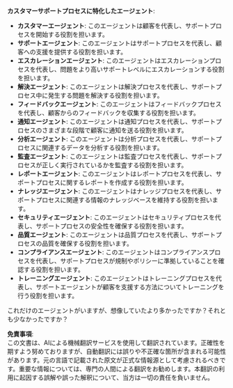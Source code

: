 **カスタマーサポートプロセスに特化したエージェント**:

- **カスタマーエージェント**: このエージェントは顧客を代表し、サポートプロセスを開始する役割を担います。
- **サポートエージェント**: このエージェントはサポートプロセスを代表し、顧客への支援を提供する役割を担います。
- **エスカレーションエージェント**: このエージェントはエスカレーションプロセスを代表し、問題をより高いサポートレベルにエスカレーションする役割を担います。
- **解決エージェント**: このエージェントは解決プロセスを代表し、サポートプロセス中に発生する問題を解決する役割を担います。
- **フィードバックエージェント**: このエージェントはフィードバックプロセスを代表し、顧客からのフィードバックを収集する役割を担います。
- **通知エージェント**: このエージェントは通知プロセスを代表し、サポートプロセスのさまざまな段階で顧客に通知を送る役割を担います。
- **分析エージェント**: このエージェントは分析プロセスを代表し、サポートプロセスに関連するデータを分析する役割を担います。
- **監査エージェント**: このエージェントは監査プロセスを代表し、サポートプロセスが正しく実行されているかを監査する役割を担います。
- **レポートエージェント**: このエージェントはレポートプロセスを代表し、サポートプロセスに関するレポートを作成する役割を担います。
- **ナレッジエージェント**: このエージェントはナレッジプロセスを代表し、サポートプロセスに関連する情報のナレッジベースを維持する役割を担います。
- **セキュリティエージェント**: このエージェントはセキュリティプロセスを代表し、サポートプロセスの安全性を確保する役割を担います。
- **品質エージェント**: このエージェントは品質プロセスを代表し、サポートプロセスの品質を確保する役割を担います。
- **コンプライアンスエージェント**: このエージェントはコンプライアンスプロセスを代表し、サポートプロセスが規制やポリシーに準拠していることを確認する役割を担います。
- **トレーニングエージェント**: このエージェントはトレーニングプロセスを代表し、サポートエージェントが顧客を支援する方法についてトレーニングを行う役割を担います。

これだけのエージェントがいますが、想像していたより多かったですか？それとも少なかったですか？

**免責事項**:  
この文書は、AIによる機械翻訳サービスを使用して翻訳されています。正確性を期すよう努めておりますが、自動翻訳には誤りや不正確な箇所が含まれる可能性があります。元の言語で記載された原文が正式な情報源として考慮されるべきです。重要な情報については、専門の人間による翻訳をお勧めします。本翻訳の利用に起因する誤解や誤った解釈について、当方は一切の責任を負いません。